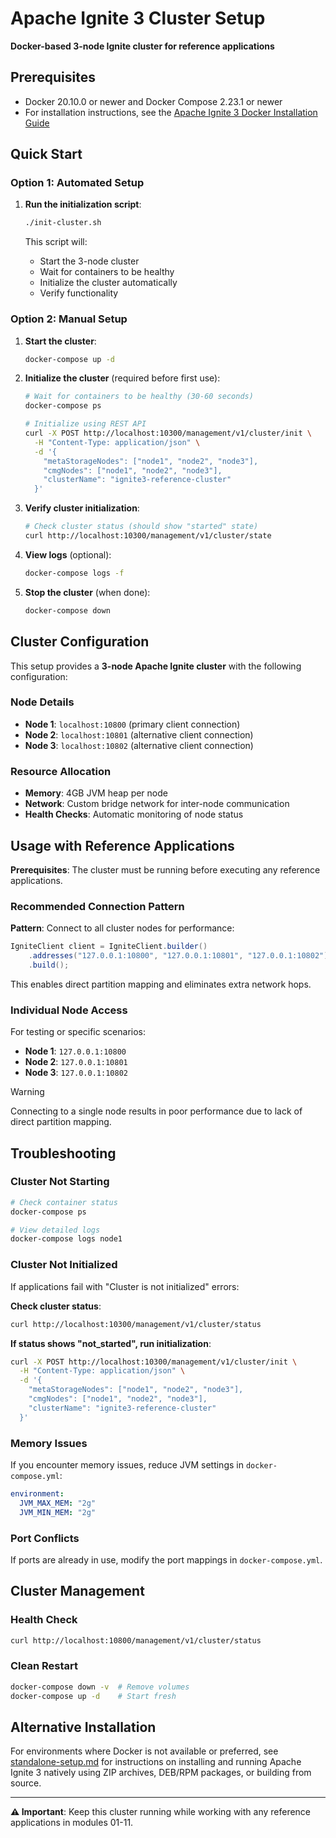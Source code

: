 # Apache Ignite 3 Cluster Setup

**Docker-based 3-node Ignite cluster for reference applications**

## Prerequisites

- Docker 20.10.0 or newer and Docker Compose 2.23.1 or newer
- For installation instructions, see the [Apache Ignite 3 Docker Installation Guide](https://ignite.apache.org/docs/ignite3/latest/installation/installing-using-docker)

## Quick Start

### Option 1: Automated Setup

1. **Run the initialization script**:

   ```bash
   ./init-cluster.sh
   ```

   This script will:
   - Start the 3-node cluster
   - Wait for containers to be healthy
   - Initialize the cluster automatically
   - Verify functionality

### Option 2: Manual Setup

1. **Start the cluster**:

   ```bash
   docker-compose up -d
   ```

2. **Initialize the cluster** (required before first use):

   ```bash
   # Wait for containers to be healthy (30-60 seconds)
   docker-compose ps
   
   # Initialize using REST API
   curl -X POST http://localhost:10300/management/v1/cluster/init \
     -H "Content-Type: application/json" \
     -d '{
       "metaStorageNodes": ["node1", "node2", "node3"],
       "cmgNodes": ["node1", "node2", "node3"],
       "clusterName": "ignite3-reference-cluster"
     }'
   ```

3. **Verify cluster initialization**:

   ```bash
   # Check cluster status (should show "started" state)
   curl http://localhost:10300/management/v1/cluster/state
   ```

4. **View logs** (optional):

   ```bash
   docker-compose logs -f
   ```

5. **Stop the cluster** (when done):

   ```bash
   docker-compose down
   ```

## Cluster Configuration

This setup provides a **3-node Apache Ignite cluster** with the following configuration:

### Node Details

- **Node 1**: `localhost:10800` (primary client connection)
- **Node 2**: `localhost:10801` (alternative client connection)  
- **Node 3**: `localhost:10802` (alternative client connection)

### Resource Allocation

- **Memory**: 4GB JVM heap per node
- **Network**: Custom bridge network for inter-node communication
- **Health Checks**: Automatic monitoring of node status

## Usage with Reference Applications

**Prerequisites**: The cluster must be running before executing any reference applications.

### Recommended Connection Pattern

**Pattern**: Connect to all cluster nodes for performance:

```java
IgniteClient client = IgniteClient.builder()
    .addresses("127.0.0.1:10800", "127.0.0.1:10801", "127.0.0.1:10802")
    .build();
```

This enables direct partition mapping and eliminates extra network hops.

### Individual Node Access

For testing or specific scenarios:

- **Node 1**: `127.0.0.1:10800`
- **Node 2**: `127.0.0.1:10801`
- **Node 3**: `127.0.0.1:10802`

> [!WARNING]
> Connecting to a single node results in poor performance due to lack of direct partition mapping.

## Troubleshooting

### Cluster Not Starting

```bash
# Check container status
docker-compose ps

# View detailed logs
docker-compose logs node1
```

### Cluster Not Initialized

If applications fail with "Cluster is not initialized" errors:

**Check cluster status**:

```bash
curl http://localhost:10300/management/v1/cluster/status
```

**If status shows "not_started", run initialization**:

```bash
curl -X POST http://localhost:10300/management/v1/cluster/init \
  -H "Content-Type: application/json" \
  -d '{
    "metaStorageNodes": ["node1", "node2", "node3"],
    "cmgNodes": ["node1", "node2", "node3"], 
    "clusterName": "ignite3-reference-cluster"
  }'
```

### Memory Issues

If you encounter memory issues, reduce JVM settings in `docker-compose.yml`:

```yaml
environment:
  JVM_MAX_MEM: "2g"
  JVM_MIN_MEM: "2g"
```

### Port Conflicts

If ports are already in use, modify the port mappings in `docker-compose.yml`.

## Cluster Management

### Health Check

```bash
curl http://localhost:10800/management/v1/cluster/status
```

### Clean Restart

```bash
docker-compose down -v  # Remove volumes
docker-compose up -d    # Start fresh
```

## Alternative Installation

For environments where Docker is not available or preferred, see [standalone-setup.md](standalone-setup.md) for instructions on installing and running Apache Ignite 3 natively using ZIP archives, DEB/RPM packages, or building from source.

---

**⚠️ Important**: Keep this cluster running while working with any reference applications in modules 01-11.
